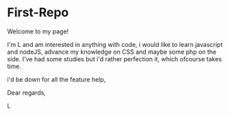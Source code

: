# First-Repo

Welcome to my page!

I'm L and am interested in anything with code,
i would like to learn javascript and nodeJS, advance my knowledge on CSS and maybe some php on the side.
I've had some studies but i'd rather perfection it, which ofcourse takes time.


i'd be down for all the feature help,

Dear regards,

L
    
               


